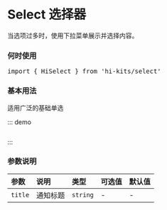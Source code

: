 # Select 选择器

当选项过多时，使用下拉菜单展示并选择内容。
### 何时使用
<pre class="language-ts">
import { HiSelect } from 'hi-kits/select'
</pre>

### 基本用法

适用广泛的基础单选

::: demo
```html
```
:::

### 参数说明

|参数|说明|类型|可选值|默认值
|:--|:--|:--|:-----|:---
| `title`| 通知标题 |  `string` | - | -
